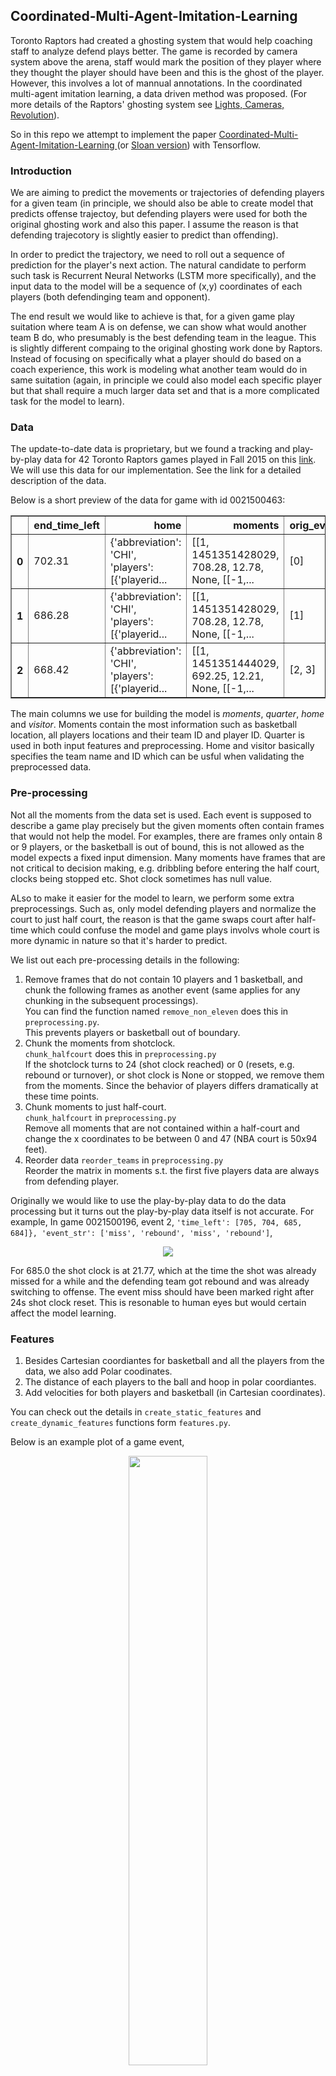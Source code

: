 ## Coordinated-Multi-Agent-Imitation-Learning

Toronto Raptors had created a ghosting system that would help coaching staff to analyze defend plays better. The game is recorded by camera system above the arena, staff would mark the position of they player where they thought the player should have been and this is the ghost of the player. However, this involves a lot of mannual annotations. In the coordinated multi-agent imitation learning, a data driven method was proposed. (For more details of the Raptors' ghosting system see [Lights, Cameras, Revolution](http://grantland.com/features/the-toronto-raptors-sportvu-cameras-nba-analytical-revolution/)). 

So in this repo we attempt to implement the paper [Coordinated-Multi-Agent-Imitation-Learning
](https://arxiv.org/pdf/1703.03121.pdf) (or [Sloan version](https://s3-us-west-1.amazonaws.com/disneyresearch/wp-content/uploads/20170228130457/Data-Driven-Ghosting-using-Deep-Imitation-Learning-Paper1.pdf)) with Tensorflow. 

### Introduction
We are aiming to predict the movements or trajectories of defending players for a given team (in principle, we should also be able to create model that predicts offense trajectoy, but defending players were used for both the original ghosting work and also this paper. I assume the reason is that defending trajecotory is slightly easier to predict than offending).

In order to predict the trajectory, we need to roll out a sequence of prediction for the player's next action. The natural candidate to perform such task is Recurrent Neural Networks (LSTM more specifically), and the input data to the model will be a sequence of (x,y) coordinates of each players (both defendinging team and opponent).

The end result we would like to achieve is that, for a given game play suitation where team A is on defense, we can show what would another team B do, who presumably is the best defending team in the league. This is slightly different compaing to the original ghosting work done by Raptors. Instead of focusing on specifically what a player should do based on a coach experience, this work is modeling what another team would do in same suitation (again, in principle we could also model each specific player but that shall require a much larger data set and that is a more complicated task for the model to learn).

### Data
The update-to-date data is proprietary, but we found a tracking and play-by-play data for 42 Toronto Raptors games
played in Fall 2015 on this [link](http://www.cs.toronto.edu/~urtasun/courses/CSC2541_Winter17/project_2.pdf). We will use this data for our implementation. See the link for a detailed description of the data.

Below is a short preview of the data for game with id 0021500463:

<div>
<table border="1" class="dataframe">
  <thead>
    <tr style="text-align: right;">
      <th></th>
      <th>end_time_left</th>
      <th>home</th>
      <th>moments</th>
      <th>orig_events</th>
      <th>playbyplay</th>
      <th>quarter</th>
      <th>start_time_left</th>
      <th>visitor</th>
    </tr>
  </thead>
  <tbody>
    <tr>
      <th>0</th>
      <td>702.31</td>
      <td>{'abbreviation': 'CHI', 'players': [{'playerid...</td>
      <td>[[1, 1451351428029, 708.28, 12.78, None, [[-1,...</td>
      <td>[0]</td>
      <td>GAME_ID  EVENTNUM  EVENTMSGTYPE  EVENTMS...</td>
      <td>1</td>
      <td>708.28</td>
      <td>{'abbreviation': 'TOR', 'players': [{'playerid...</td>
    </tr>
    <tr>
      <th>1</th>
      <td>686.28</td>
      <td>{'abbreviation': 'CHI', 'players': [{'playerid...</td>
      <td>[[1, 1451351428029, 708.28, 12.78, None, [[-1,...</td>
      <td>[1]</td>
      <td>GAME_ID  EVENTNUM  EVENTMSGTYPE  EVENTMS...</td>
      <td>1</td>
      <td>708.28</td>
      <td>{'abbreviation': 'TOR', 'players': [{'playerid...</td>
    </tr>
    <tr>
      <th>2</th>
      <td>668.42</td>
      <td>{'abbreviation': 'CHI', 'players': [{'playerid...</td>
      <td>[[1, 1451351444029, 692.25, 12.21, None, [[-1,...</td>
      <td>[2, 3]</td>
      <td>GAME_ID  EVENTNUM  EVENTMSGTYPE  EVENTMS...</td>
      <td>1</td>
      <td>692.25</td>
      <td>{'abbreviation': 'TOR', 'players': [{'playerid...</td>
    </tr>
  </tbody>
</table>
</div>

The main columns we use for building the model is *moments*, *quarter*, *home* and *visitor*. Moments contain the most information such as basketball location, all players locations and their team ID and player ID. Quarter is used in both input features and preprocessing. Home and visitor basically specifies the team name and ID which can be usful when validating the preprocessed data.

### Pre-processing
Not all the moments from the data set is used. Each event is supposed to describe a game play precisely but the given moments often contain frames that would not help the model. For examples, there are frames only ontain 8 or 9 players, or the basketball is out of bound, this is not allowed as the model expects a fixed input dimension. Many moments have frames that are not critical to decision making, e.g. dribbling before entering the half court, clocks being stopped etc. Shot clock sometimes has null value.   

ALso to make it easier for the model to learn, we perform some extra preprocessings. Such as, only model defending players and normalize the court to just half court, the reason is that the game swaps court after half-time which could confuse the model and game plays involvs whole court is more dynamic in nature so that it's harder to predict.

We list out each pre-processing details in the following:

1. Remove frames that do not contain 10 players and 1 basketball, and chunk the following frames as another event (same applies for any chunking in the subsequent processings).  
    You can find the function named `remove_non_eleven` does this in `preprocessing.py`.  
    This prevents players or basketball out of boundary. 
2. Chunk the moments from shotclock.  
    `chunk_halfcourt` does this in `preprocessing.py`  
    If the shotclock turns to 24 (shot clock reached) or 0 (resets, e.g. rebound or turnover), or shot clock is None or stopped, we remove them from the moments. Since the behavior of players differs dramatically at these time points.
3. Chunk moments to just half-court.  
    `chunk_halfcourt` in `preprocessing.py`   
    Remove all moments that are not contained within a half-court and change the x coordinates to be between 0 and 47 (NBA court is 50x94 feet).
4. Reorder data
    `reorder_teams` in `preprocessing.py`   
    Reorder the matrix in moments s.t. the first five players data are always from defending player.
    
Originally we would like to use the play-by-play data to do the data processing but it turns out the play-by-play data itself is not accurate. For example, In game 0021500196, event 2, `'time_left': [705, 704, 685, 684]}, 'event_str': ['miss', 'rebound', 'miss', 'rebound']`,
<p align="center">
  <img src="images/inaccurate.gif">  
</p>  
For 685.0 the shot clock is at 21.77, which at the time the shot was already missed for a while and the defending team got rebound and was already switching to offense. The event miss should have been marked right after 24s shot clock reset. This is resonable to human eyes but would certain affect the model learning.

### Features
1. Besides Cartesian coordiantes for basketball and all the players from the data, we also add Polar coodinates. 
2. The distance of each players to the ball and hoop in polar coordiantes.
3. Add velocities for both players and basketball (in Cartesian coordinates).

You can check out the details in `create_static_features` and `create_dynamic_features` functions form `features.py`.

Below is an example plot of a game event,
<p align="center">
  <img src="images/trajectory.png" width="50%">  
</p>  
<em>Blue is the defending team, red is the opponent and the green one is the basketball. The arrow indicates the velocity vector for each player. The black circle is the hoop. The smaller the dot is the earlier player is in the sequence</em>

### Hidden Structure Learning
Finally we will get into how we want to build the model. It may seem like how we want to approach this i.e. feed the input sequence of data into a LSTM where the label for each current time step is the input of the next time step. However, there are two major issues:

1. Since we are training on input data that contains multiple agents, we need to consider the order of the input. 
2. A standard one-to-one or many-to-one would not have practical use since in real game we would like to have predictions for next at least several time steps instead of just one prediction at a time.

In this section we mainly talk about the first issue. The input data point at each time step looks like,
<a href="https://www.codecogs.com/eqnedit.php?latex=(p_{1,x},&space;p_{1,y},&space;p_{1,vx},&space;p_{1,vy},&space;\cdots,&space;p_{2,x},&space;p_{2,y},&space;p_{2,vx},&space;p_{2,vy},&space;\cdots,&space;p_{10,x},&space;p_{10,y},&space;p_{10,vx},&space;p_{10,vy},&space;\cdots)" target="_blank"><img src="https://latex.codecogs.com/gif.latex?(p_{1,x},&space;p_{1,y},&space;p_{1,vx},&space;p_{1,vy},&space;\cdots,&space;p_{2,x},&space;p_{2,y},&space;p_{2,vx},&space;p_{2,vy},&space;\cdots,&space;p_{10,x},&space;p_{10,y},&space;p_{10,vx},&space;p_{10,vy},&space;\cdots)" title="(p_{1,x}, p_{1,y}, p_{1,vx}, p_{1,vy}, \cdots, p_{2,x}, p_{2,y}, p_{2,vx}, p_{2,vy}, \cdots, p_{10,x}, p_{10,y}, p_{10,vx}, p_{10,vy}, \cdots)" /></a>

we are supposed to feed into data that has consistent order to the model, otherwise the model is going to have a hard time to learn anything. This is known as "index free" multi-agent system. How do we define the order then? by their height, weight or their assigned roles e.g. Power-forward or Point-guard? Using the pre-defined roles sounds more reasonable but they may change during the actual game play. So instead of using fixed roles, the team of this paper suggested to learn the _hidden states/roles_ for each players.    

Here we will make use of the [hmmlearn](http://hmmlearn.readthedocs.io/en/latest/api.html#gaussianhmm) library ([pomegranate](https://pomegranate.readthedocs.io/en/latest/) looks like a good option too). We train a Hidden Markov model which would predict the hidden state for each time step, this is done by using [Baum–Welch algorithm](https://en.wikipedia.org/wiki/Baum%E2%80%93Welch_algorithm) from which we can know the emission probabilities for each hidden roles.  

Naturally we do not need to bother with the emission distribution, Viterbi algorithm would help us to find the most likely sequence of hidden roles. However since we are trying to assign hidden roles to each player then it is possible that different players get assigned the same hidden role (indeed it happened when I run Viterbi to get the sequence of assigned roles). More concretely, for each player at each time step we assign a hidden role:
<p align="center">
<a href="https://www.codecogs.com/eqnedit.php?latex=\inline&space;\begin{bmatrix}&space;p^{(1)}_{1}&space;&&space;p^{(2)}_{1}&space;&&space;p^{(3)}_{1}&space;&&space;\dots&space;&&space;p^{(T)}_{1}&space;\\&space;p^{(1)}_{2}&space;&&space;p^{(2)}_{2}&space;&&space;p^{(3)}_{2}&space;&&space;\dots&space;&&space;p^{(T)}_{2}\\&space;\vdots&space;&&space;\vdots&space;&&space;\vdots&space;&&space;\ddots&space;&&space;\vdots&space;\\&space;p^{(1)}_{n}&space;&&space;p^{(2)}_{n}&space;&&space;p^{(3)}_{n}&space;&&space;\dots&space;&&space;p^{(T)}_{n}&space;\end{bmatrix}&space;\Rightarrow&space;\begin{bmatrix}&space;h^{(1)}_{1}&space;&&space;h^{(2)}_{4}&space;&&space;\cdots&space;&&space;h^{(t)}_{i}&space;\dots&space;\\&space;h^{(1)}_{1}&space;&&space;h^{(2)}_{3}&space;&&space;\cdots&space;&&space;h^{(t)}_{j}&space;\dots&space;\\&space;\vdots&space;&&space;\vdots&space;&&space;\vdots&space;&&space;\vdots&space;&&space;\\&space;h^{(1)}_{6}&space;&&space;h^{(2)}_{3}&space;&&space;\cdots&space;&&space;h^{(t)}_{k}&space;\dots&space;\\&space;\end{bmatrix}" target="_blank"><img src="https://latex.codecogs.com/gif.latex?\inline&space;\begin{bmatrix}&space;p^{(1)}_{1}&space;&&space;p^{(2)}_{1}&space;&&space;p^{(3)}_{1}&space;&&space;\dots&space;&&space;p^{(T)}_{1}&space;\\&space;p^{(1)}_{2}&space;&&space;p^{(2)}_{2}&space;&&space;p^{(3)}_{2}&space;&&space;\dots&space;&&space;p^{(T)}_{2}\\&space;\vdots&space;&&space;\vdots&space;&&space;\vdots&space;&&space;\ddots&space;&&space;\vdots&space;\\&space;p^{(1)}_{n}&space;&&space;p^{(2)}_{n}&space;&&space;p^{(3)}_{n}&space;&&space;\dots&space;&&space;p^{(T)}_{n}&space;\end{bmatrix}&space;\Rightarrow&space;\begin{bmatrix}&space;h^{(1)}_{1}&space;&&space;h^{(2)}_{4}&space;&&space;\cdots&space;&&space;h^{(t)}_{i}&space;\dots&space;\\&space;h^{(1)}_{1}&space;&&space;h^{(2)}_{3}&space;&&space;\cdots&space;&&space;h^{(t)}_{j}&space;\dots&space;\\&space;\vdots&space;&&space;\vdots&space;&&space;\vdots&space;&&space;\vdots&space;&&space;\\&space;h^{(1)}_{6}&space;&&space;h^{(2)}_{3}&space;&&space;\cdots&space;&&space;h^{(t)}_{k}&space;\dots&space;\\&space;\end{bmatrix}" title="\begin{bmatrix} p^{(1)}_{1} & p^{(2)}_{1} & p^{(3)}_{1} & \dots & p^{(T)}_{1} \\ p^{(1)}_{2} & p^{(2)}_{2} & p^{(3)}_{2} & \dots & p^{(T)}_{2}\\ \vdots & \vdots & \vdots & \ddots & \vdots \\ p^{(1)}_{n} & p^{(2)}_{n} & p^{(3)}_{n} & \dots & p^{(T)}_{n} \end{bmatrix} \Rightarrow \begin{bmatrix} h^{(1)}_{1} & h^{(2)}_{4} & \cdots & h^{(t)}_{i} \dots \\ h^{(1)}_{1} & h^{(2)}_{3} & \cdots & h^{(t)}_{j} \dots \\ \vdots & \vdots & \vdots & \vdots & \\ h^{(1)}_{6} & h^{(2)}_{3} & \cdots & h^{(t)}_{k} \dots \\ \end{bmatrix}" /></a>
</p>

Notice that how player 1 and 2 both get assigned to hidden role 1 for initial time step, and player 2 and 5 get assigned to the same hidden role 3. We cannot have this assignment as we will need the hidden role to order the players, so instead of having the hard assignment for each player we employ [linear assignment](https://en.wikipedia.org/wiki/Assignment_problem) techniques, more specifically [Hungarian algorithm](https://en.wikipedia.org/wiki/Hungarian_algorithm) to assign the hidden role. 

We do so by first compute the Euclidean distance (you can also try cosine similarity) from each player's data point at certain timestep to the center of each hidden roles distribution, which we assumed to be (mixture) multivariavte Gaussain. Then we use this as the cost matrix and apply Hungarian algorithm.

**try to create a vis for the hidden state**

### Imitation Learning
We are hoping the model can learn or mimic the trajectory by training on players tracking data. Naturally we make use of LSTM for this task. One common example of the LSTM architecture is to take a sequence of length T of state S and outputs the action for each next time step.
<p align="center">
  <img src="images/reg_lstm.png">  
</p> 
however, the first obvious issue is that in real game we do not have the sequence of player states (unlike in a machine translation problem where you have the complete sentence ready), which are exactly the values we are trying to predict for. If we have these values then we do not to predict them anyway. So simply we do not have the input for a sequence of inputs.

What one could do is to train the model based on available data, use the predicted output of current time step as the next time step input during run time, that is instead of using true value as next time step input we use the output from previous time step. 
<p align="center">
  <img src="images/drifting.png">  
</p> 

This is doable and looks okay but in run time the model will get baffled by the _drifting or compound error_. As the prediction goes on for longer time steps, the prediction error gets larger and larger to the point where the prediction would be really far off from the realistic trajectories. This happens although the loss value is small in training time. 

We demonstate this through a simple experiment. Below is a sine signla being added Gaussian noise with mean=2 and standard deviation=1. 
<p align="center">
  <img src="images/sineg.png">  
</p>
First we apply regular lstm that uses ground truth as the real input for every time step, the prediction result looks pretty _good_,
<p align="center">
  <img src="images/naive.png">  
</p>
but this is deceptive because in real settings we need to predict multiple steps ahead instead of relying ground truth. So if we take the trained model and simply make predictions based on previous result, the prediction quickly converges to the mean of the Gaussian noise,
<p align="center">
  <img src="images/drift_error.png">  
</p>

So the paper proposed to let the model see for longer time steps and experience this drifting error during train time. We first start training the regular lstm model where each time step input is ground truth. Then we extend the horizon where the input uses i.e. during training time we use the current time step output as the next step input. We increase the horzion by 1 and repeat. This gives model the experience of handling drifting error in train time, which leads to better performance in real run time setting.

for the sine wave example, the test result becomes much better when we gradually increase the horizon from 0 to 6,
<p align="center">
  <img src="images/horizon_fix.png">  
</p>

To illustrate this using network connections:

Step 1 | Step 2 | Step 3
:----------------------:|:----------------------:|:----------------------:|
![](images/step1.png)  |  ![](images/step2.png) | ![](images/step3.png)

